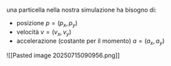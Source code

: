 una particella nella nostra simulazione ha bisogno di:
- posizione $p = (p_x, p_y)$
- velocità $v = (v_x, v_y)$
- accelerazione (costante per il momento) $a = (a_x, a_y)$

![[Pasted image 20250715090956.png]]